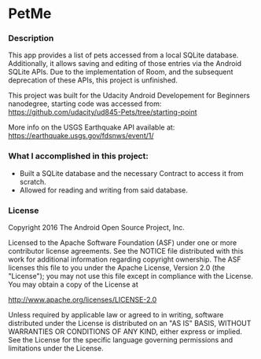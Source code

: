 # PetMe

### Description
This app provides a list of pets accessed from a local SQLite database.
Additionally, it allows saving and editing of those entries via the Android SQLite APIs.
Due to the implementation of Room, and the subsequent deprecation of these APIs, this project is unfinished.

This project was built for the Udacity Android Developement for Beginners nanodegree, starting code was accessed from:
https://github.com/udacity/ud845-Pets/tree/starting-point

More info on the USGS Earthquake API available at:
https://earthquake.usgs.gov/fdsnws/event/1/


### What I accomplished in this project:

* Built a SQLite database and the necessary Contract to access it from scratch.
* Allowed for reading and writing from said database.

### License

Copyright 2016 The Android Open Source Project, Inc.

Licensed to the Apache Software Foundation (ASF) under one or more contributor
license agreements.  See the NOTICE file distributed with this work for
additional information regarding copyright ownership.  The ASF licenses this
file to you under the Apache License, Version 2.0 (the "License"); you may not
use this file except in compliance with the License.  You may obtain a copy of
the License at

http://www.apache.org/licenses/LICENSE-2.0

Unless required by applicable law or agreed to in writing, software
distributed under the License is distributed on an "AS IS" BASIS, WITHOUT
WARRANTIES OR CONDITIONS OF ANY KIND, either express or implied.  See the
License for the specific language governing permissions and limitations under
the License.
